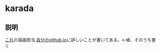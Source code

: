 # karada

## 説明

[これ](https://github.com/minimarimo/MarimoDesktopMascot)の描画担当
[自分のgithub.io](https://minimarimo.github.io/Log/#/page/marimodesktopmascot%2Fkarada)に詳しいことが書いてある。←嘘、そのうち書く
